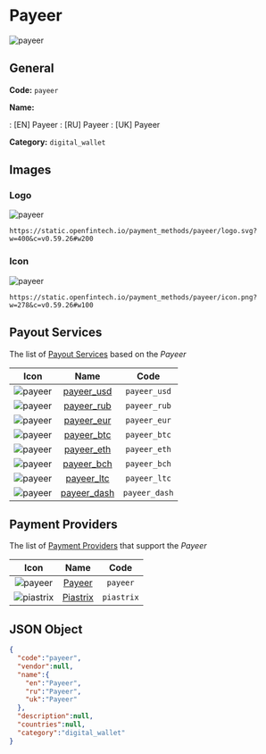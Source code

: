 
# Payeer 
![payeer](https://static.openfintech.io/payment_methods/payeer/logo.svg?w=400&c=v0.59.26#w200)  

## General 
**Code:** `payeer` 
 
**Name:** 
 
:	[EN] Payeer 
:	[RU] Payeer 
:	[UK] Payeer 
 
**Category:** `digital_wallet` 
 

## Images 

### Logo 
![payeer](https://static.openfintech.io/payment_methods/payeer/logo.svg?w=400&c=v0.59.26#w200)  

```
https://static.openfintech.io/payment_methods/payeer/logo.svg?w=400&c=v0.59.26#w200
```  

### Icon 
![payeer](https://static.openfintech.io/payment_methods/payeer/icon.png?w=278&c=v0.59.26#w100)  

```
https://static.openfintech.io/payment_methods/payeer/icon.png?w=278&c=v0.59.26#w100
```  

## Payout Services 
 
The list of [Payout Services](/payout-services/) based on the _Payeer_ 

|Icon|Name|Code| 
|:---:|:---:|:---:| 
|![payeer](https://static.openfintech.io/payout_methods/payeer/icon.png?w=278&c=v0.59.26#w40) |[payeer_usd](/payout-services/payeer_usd/)|`payeer_usd`| 
|![payeer](https://static.openfintech.io/payout_methods/payeer/icon.png?w=278&c=v0.59.26#w40) |[payeer_rub](/payout-services/payeer_rub/)|`payeer_rub`| 
|![payeer](https://static.openfintech.io/payout_methods/payeer/icon.png?w=278&c=v0.59.26#w40) |[payeer_eur](/payout-services/payeer_eur/)|`payeer_eur`| 
|![payeer](https://static.openfintech.io/payout_methods/payeer/icon.png?w=278&c=v0.59.26#w40) |[payeer_btc](/payout-services/payeer_btc/)|`payeer_btc`| 
|![payeer](https://static.openfintech.io/payout_methods/payeer/icon.png?w=278&c=v0.59.26#w40) |[payeer_eth](/payout-services/payeer_eth/)|`payeer_eth`| 
|![payeer](https://static.openfintech.io/payout_methods/payeer/icon.png?w=278&c=v0.59.26#w40) |[payeer_bch](/payout-services/payeer_bch/)|`payeer_bch`| 
|![payeer](https://static.openfintech.io/payout_methods/payeer/icon.png?w=278&c=v0.59.26#w40) |[payeer_ltc](/payout-services/payeer_ltc/)|`payeer_ltc`| 
|![payeer](https://static.openfintech.io/payout_methods/payeer/icon.png?w=278&c=v0.59.26#w40) |[payeer_dash](/payout-services/payeer_dash/)|`payeer_dash`| 
 

## Payment Providers 
 
The list of [Payment Providers](/payment-providers/) that support the _Payeer_ 

|Icon|Name|Code| 
|:---:|:---:|:---:| 
|![payeer](https://static.openfintech.io/payment_providers/payeer/icon.png?w=278&c=v0.59.26#w100) |[Payeer](/payment-providers/payeer/)|`payeer`| 
|![piastrix](https://static.openfintech.io/payment_providers/piastrix/icon.svg?w=278&c=v0.59.26#w100) |[Piastrix](/payment-providers/piastrix/)|`piastrix`| 
 

## JSON Object 

```json
{
  "code":"payeer",
  "vendor":null,
  "name":{
    "en":"Payeer",
    "ru":"Payeer",
    "uk":"Payeer"
  },
  "description":null,
  "countries":null,
  "category":"digital_wallet"
}
```  
